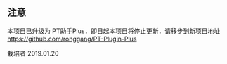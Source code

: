 ## 注意
本项目已升级为 PT助手Plus，即日起本项目将停止更新，请移步到新项目地址 https://github.com/ronggang/PT-Plugin-Plus

栽培者 2019.01.20
